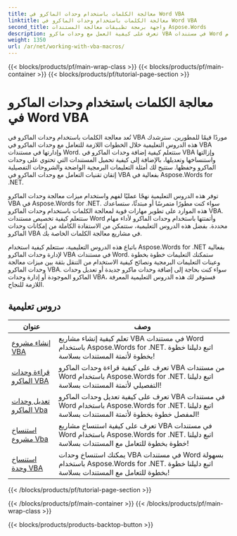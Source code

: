 ```yaml
---
title: معالجة الكلمات باستخدام وحدات الماكرو في Word VBA
linktitle: معالجة الكلمات باستخدام وحدات الماكرو في Word VBA
second_title: واجهة برمجة تطبيقات معالجة المستندات Aspose.Words
description: تعرف على كيفية العمل مع وحدات ماكرو VBA في مستندات Word باستخدام Aspose.Words for .NET. دروس تعليمية كاملة مع عينات التعليمات البرمجية لإنشاء وتعديل وتشغيل وحدات ماكرو VBA في مستندات Word.
weight: 1350
url: /ar/net/working-with-vba-macros/
---
```


{{< blocks/products/pf/main-wrap-class >}}
{{< blocks/products/pf/main-container >}}
{{< blocks/products/pf/tutorial-page-section >}}

# معالجة الكلمات باستخدام وحدات الماكرو في Word VBA

تُعد معالجة الكلمات باستخدام وحدات الماكرو في VBA موردًا قيمًا للمطورين. سترشدك هذه الدروس التعليمية خلال الخطوات اللازمة للتعامل مع وحدات الماكرو في VBA وإدارتها في مستندات Word. ستتعلم كيفية إضافة وحدات الماكرو في VBA وإزالتها واستنساخها وتعديلها، بالإضافة إلى كيفية تحميل المستندات التي تحتوي على وحدات الماكرو وحفظها. ستتيح لك أمثلة التعليمات البرمجية الواضحة والشروحات التفصيلية إتقان تقنيات التعامل مع وحدات الماكرو في VBA بفعالية في Aspose.Words for .NET.

توفر هذه الدروس التعليمية نهجًا عمليًا لفهم واستخدام ميزات معالجة وحدات الماكرو VBA في Aspose.Words for .NET. سواء كنت مطورًا متمرسًا أو مبتدئًا، ستساعدك هذه الموارد على تطوير مهارات قوية لمعالجة الكلمات باستخدام وحدات الماكرو VBA. ستتعلم كيفية تخصيص مستندات Word وأتمتتها باستخدام وحدات الماكرو لأداء مهام محددة. بفضل هذه الدروس التعليمية، ستتمكن من الاستفادة الكاملة من إمكانات وحدات الماكرو VBA في مشاريع معالجة الكلمات الخاصة بك.

باتباع هذه الدروس التعليمية، ستتعلم كيفية استخدام Aspose.Words for .NET بفعالية لإدارة وحدات الماكرو VBA في مستندات Word. ستمكنك التعليمات خطوة بخطوة وعينات التعليمات البرمجية ونصائح كيفية الاستخدام من التنقل بثقة بين ميزات معالجة وحدات الماكرو VBA. سواء كنت بحاجة إلى إضافة وحدات ماكرو جديدة أو تعديل وحدات الماكرو الموجودة أو إدارة وحدات VBA، فستوفر لك هذه الدروس التعليمية المعرفة اللازمة للنجاح.

 ## دروس تعليمية
| عنوان | وصف |
| --- | --- |
| [إنشاء مشروع VBA](./create-vba-project/) | تعلم كيفية إنشاء مشاريع VBA في مستندات Word باستخدام Aspose.Words for .NET. اتبع دليلنا خطوة بخطوة لأتمتة المستندات بسلاسة! |
| [قراءة وحدات الماكرو VBA](./read-vba-macros/) | تعرف على كيفية قراءة وحدات الماكرو VBA من مستندات Word باستخدام Aspose.Words for .NET. اتبع دليلنا التفصيلي لأتمتة المستندات بسلاسة! |
| [تعديل وحدات الماكرو Vba](./modify-vba-macros/) | تعرف على كيفية تعديل وحدات الماكرو VBA في مستندات Word باستخدام Aspose.Words for .NET. اتبع دليلنا المفصل خطوة بخطوة لأتمتة المستندات بسلاسة! |
| [استنساخ مشروع Vba](./clone-vba-project/) | تعرف على كيفية استنساخ مشاريع VBA في مستندات Word باستخدام Aspose.Words for .NET. اتبع دليلنا خطوة بخطوة للتعامل مع المستندات بسلاسة!|
| [استنساخ وحدة VBA](./clone-vba-module/) | يمكنك استنساخ وحدات VBA في مستندات Word بسهولة باستخدام Aspose.Words for .NET. اتبع دليلنا خطوة بخطوة للتعامل مع المستندات بسلاسة! |
{{< /blocks/products/pf/tutorial-page-section >}}

{{< /blocks/products/pf/main-container >}}
{{< /blocks/products/pf/main-wrap-class >}}

{{< blocks/products/products-backtop-button >}}
